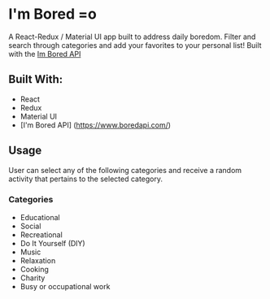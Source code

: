
# I'm Bored =o

A React-Redux / Material UI app built to address daily boredom. Filter and search through categories and add your favorites to your personal list! Built with the [Im Bored API](https://www.boredapi.com/)

## Built With:
* React
* Redux
* Material UI
* [I'm Bored API] (https://www.boredapi.com/)


## Usage

User can select any of the following categories and receive a random activity that pertains to the selected category.

### Categories

* Educational
* Social
* Recreational
* Do It Yourself (DIY)
* Music
* Relaxation
* Cooking
* Charity
* Busy or occupational work
